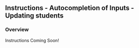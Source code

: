 Instructions - Autocompletion of Inputs - Updating students
--

### Overview
Instructions Coming Soon!
